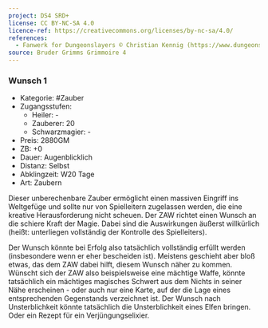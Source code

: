 ```yaml
---
project: DS4 SRD+
license: CC BY-NC-SA 4.0
licence-ref: https://creativecommons.org/licenses/by-nc-sa/4.0/
references: 
  - Fanwerk for Dungeonslayers © Christian Kennig (https://www.dungeonslayers.net/)
source: Bruder Grimms Grimmoire 4
---
```


### Wunsch 1

- Kategorie: #Zauber
- Zugangsstufen:
  - Heiler: -
  - Zauberer: 20
  - Schwarzmagier: -
- Preis: 2880GM
- ZB: +0
- Dauer: Augenblicklich
- Distanz: Selbst
- Abklingzeit: W20 Tage
- Art: Zaubern

Dieser unberechenbare Zauber ermöglicht einen massiven Eingriff ins Weltgefüge und sollte nur von Spielleitern zugelassen werden, die eine kreative Herausforderung nicht scheuen. Der ZAW richtet einen Wunsch an die schiere Kraft der Magie. Dabei sind die Auswirkungen äußerst willkürlich (heißt: unterliegen vollständig der Kontrolle des Spielleiters).

Der Wunsch könnte bei Erfolg also tatsächlich vollständig erfüllt werden (insbesondere wenn er eher bescheiden ist). Meistens geschieht aber bloß etwas, das dem ZAW dabei hilft, diesem Wunsch näher zu kommen. Wünscht sich der ZAW also beispielsweise eine mächtige Waffe, könnte tatsächlich ein mächtiges magisches Schwert aus dem Nichts in seiner Nähe erscheinen - oder auch nur eine Karte, auf der die Lage eines entsprechenden Gegenstands verzeichnet ist. Der Wunsch nach Unsterblichkeit könnte tatsächlich die Unsterblichkeit eines Elfen bringen. Oder ein Rezept für ein Verjüngungselixier.

